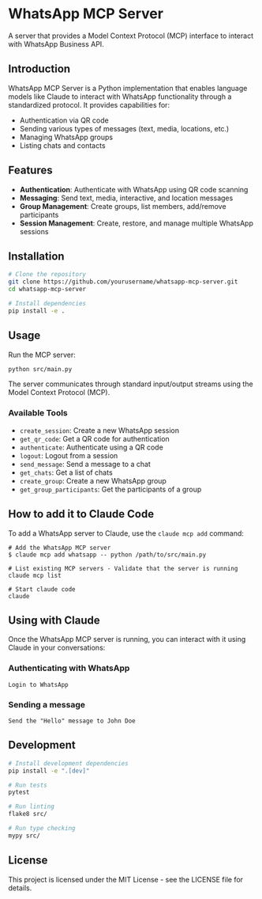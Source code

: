# WhatsApp MCP Server

A server that provides a Model Context Protocol (MCP) interface to interact with WhatsApp Business API.

## Introduction

WhatsApp MCP Server is a Python implementation that enables language models like Claude to interact with WhatsApp functionality through a standardized protocol. It provides capabilities for:

- Authentication via QR code
- Sending various types of messages (text, media, locations, etc.)
- Managing WhatsApp groups
- Listing chats and contacts

## Features

- **Authentication**: Authenticate with WhatsApp using QR code scanning
- **Messaging**: Send text, media, interactive, and location messages
- **Group Management**: Create groups, list members, add/remove participants
- **Session Management**: Create, restore, and manage multiple WhatsApp sessions

## Installation

```bash
# Clone the repository
git clone https://github.com/yourusername/whatsapp-mcp-server.git
cd whatsapp-mcp-server

# Install dependencies
pip install -e .
```

## Usage

Run the MCP server:

```bash
python src/main.py
```

The server communicates through standard input/output streams using the Model Context Protocol (MCP).

### Available Tools

- `create_session`: Create a new WhatsApp session
- `get_qr_code`: Get a QR code for authentication
- `authenticate`: Authenticate using a QR code
- `logout`: Logout from a session
- `send_message`: Send a message to a chat
- `get_chats`: Get a list of chats
- `create_group`: Create a new WhatsApp group
- `get_group_participants`: Get the participants of a group

## How to add it to Claude Code

To add a WhatsApp server to Claude, use the `claude mcp add` command:

```
# Add the WhatsApp MCP server
$ claude mcp add whatsapp -- python /path/to/src/main.py

# List existing MCP servers - Validate that the server is running
claude mcp list

# Start claude code
claude
```

## Using with Claude

Once the WhatsApp MCP server is running, you can interact with it using Claude in your conversations:

### Authenticating with WhatsApp

```
Login to WhatsApp
```


### Sending a message

```
Send the "Hello" message to John Doe
```

## Development

```bash
# Install development dependencies
pip install -e ".[dev]"

# Run tests
pytest

# Run linting
flake8 src/

# Run type checking
mypy src/
```

## License

This project is licensed under the MIT License - see the LICENSE file for details.
